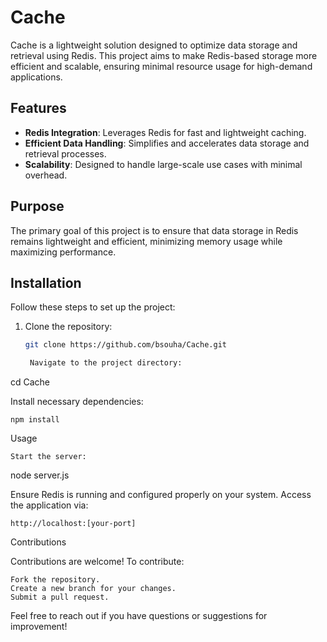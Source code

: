 # Cache

Cache is a lightweight solution designed to optimize data storage and retrieval using Redis. This project aims to make Redis-based storage more efficient and scalable, ensuring minimal resource usage for high-demand applications.

## Features

- **Redis Integration**: Leverages Redis for fast and lightweight caching.
- **Efficient Data Handling**: Simplifies and accelerates data storage and retrieval processes.
- **Scalability**: Designed to handle large-scale use cases with minimal overhead.

## Purpose

The primary goal of this project is to ensure that data storage in Redis remains lightweight and efficient, minimizing memory usage while maximizing performance.

## Installation

Follow these steps to set up the project:

1. Clone the repository:
   ```bash
   git clone https://github.com/bsouha/Cache.git

    Navigate to the project directory:

cd Cache

Install necessary dependencies:

    npm install

Usage

    Start the server:

node server.js

Ensure Redis is running and configured properly on your system.
Access the application via:

    http://localhost:[your-port]

Contributions

Contributions are welcome! To contribute:

    Fork the repository.
    Create a new branch for your changes.
    Submit a pull request.



Feel free to reach out if you have questions or suggestions for improvement!


